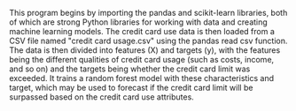 This program begins by importing the pandas and scikit-learn libraries, both of which are strong Python libraries for working with data and creating machine learning models. The credit card use data is then loaded from a CSV file named "credit card usage.csv" using the pandas read csv function.
The data is then divided into features (X) and targets (y), with the features being the different qualities of credit card usage (such as costs, income, and so on) and the targets being whether the credit card limit was exceeded. It trains a random forest model with these characteristics and target, which may be used to forecast if the credit card limit will be surpassed based on the credit card use attributes.

